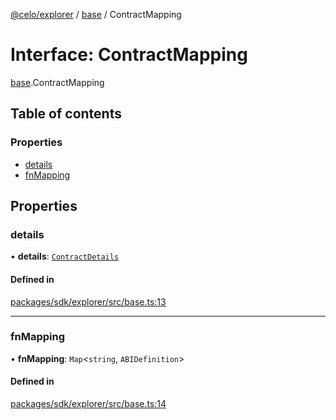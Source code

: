 [@celo/explorer](../README.md) / [base](../modules/base.md) / ContractMapping

# Interface: ContractMapping

[base](../modules/base.md).ContractMapping

## Table of contents

### Properties

- [details](base.ContractMapping.md#details)
- [fnMapping](base.ContractMapping.md#fnmapping)

## Properties

### details

• **details**: [`ContractDetails`](base.ContractDetails.md)

#### Defined in

[packages/sdk/explorer/src/base.ts:13](https://github.com/celo-org/developer-tooling/blob/master/packages/sdk/explorer/src/base.ts#L13)

___

### fnMapping

• **fnMapping**: `Map`\<`string`, `ABIDefinition`\>

#### Defined in

[packages/sdk/explorer/src/base.ts:14](https://github.com/celo-org/developer-tooling/blob/master/packages/sdk/explorer/src/base.ts#L14)
